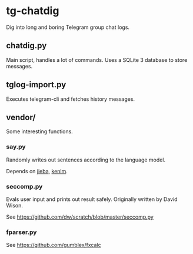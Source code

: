 # tg-chatdig
Dig into long and boring Telegram group chat logs.

## chatdig.py

Main script, handles a lot of commands. Uses a SQLite 3 database to store messages.

## tglog-import.py

Executes telegram-cli and fetches history messages.

## vendor/

Some interesting functions.

### say.py

Randomly writes out sentences according to the language model.

Depends on [jieba](https://github.com/fxsjy/jieba), [kenlm](https://github.com/kpu/kenlm).

### seccomp.py

Evals user input and prints out result safely. Originally written by David Wison.

See https://github.com/dw/scratch/blob/master/seccomp.py

### fparser.py

See https://github.com/gumblex/fxcalc

